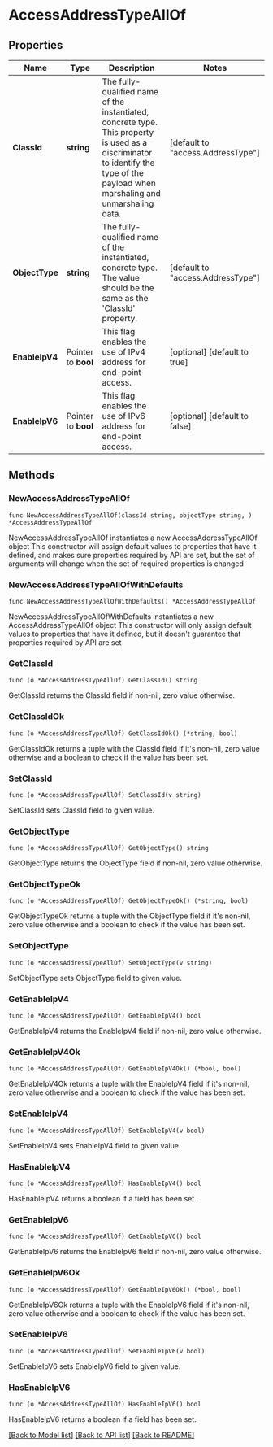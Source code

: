# AccessAddressTypeAllOf

## Properties

Name | Type | Description | Notes
------------ | ------------- | ------------- | -------------
**ClassId** | **string** | The fully-qualified name of the instantiated, concrete type. This property is used as a discriminator to identify the type of the payload when marshaling and unmarshaling data. | [default to "access.AddressType"]
**ObjectType** | **string** | The fully-qualified name of the instantiated, concrete type. The value should be the same as the &#39;ClassId&#39; property. | [default to "access.AddressType"]
**EnableIpV4** | Pointer to **bool** | This flag enables the use of IPv4 address for end-point access. | [optional] [default to true]
**EnableIpV6** | Pointer to **bool** | This flag enables the use of IPv6 address for end-point access. | [optional] [default to false]

## Methods

### NewAccessAddressTypeAllOf

`func NewAccessAddressTypeAllOf(classId string, objectType string, ) *AccessAddressTypeAllOf`

NewAccessAddressTypeAllOf instantiates a new AccessAddressTypeAllOf object
This constructor will assign default values to properties that have it defined,
and makes sure properties required by API are set, but the set of arguments
will change when the set of required properties is changed

### NewAccessAddressTypeAllOfWithDefaults

`func NewAccessAddressTypeAllOfWithDefaults() *AccessAddressTypeAllOf`

NewAccessAddressTypeAllOfWithDefaults instantiates a new AccessAddressTypeAllOf object
This constructor will only assign default values to properties that have it defined,
but it doesn't guarantee that properties required by API are set

### GetClassId

`func (o *AccessAddressTypeAllOf) GetClassId() string`

GetClassId returns the ClassId field if non-nil, zero value otherwise.

### GetClassIdOk

`func (o *AccessAddressTypeAllOf) GetClassIdOk() (*string, bool)`

GetClassIdOk returns a tuple with the ClassId field if it's non-nil, zero value otherwise
and a boolean to check if the value has been set.

### SetClassId

`func (o *AccessAddressTypeAllOf) SetClassId(v string)`

SetClassId sets ClassId field to given value.


### GetObjectType

`func (o *AccessAddressTypeAllOf) GetObjectType() string`

GetObjectType returns the ObjectType field if non-nil, zero value otherwise.

### GetObjectTypeOk

`func (o *AccessAddressTypeAllOf) GetObjectTypeOk() (*string, bool)`

GetObjectTypeOk returns a tuple with the ObjectType field if it's non-nil, zero value otherwise
and a boolean to check if the value has been set.

### SetObjectType

`func (o *AccessAddressTypeAllOf) SetObjectType(v string)`

SetObjectType sets ObjectType field to given value.


### GetEnableIpV4

`func (o *AccessAddressTypeAllOf) GetEnableIpV4() bool`

GetEnableIpV4 returns the EnableIpV4 field if non-nil, zero value otherwise.

### GetEnableIpV4Ok

`func (o *AccessAddressTypeAllOf) GetEnableIpV4Ok() (*bool, bool)`

GetEnableIpV4Ok returns a tuple with the EnableIpV4 field if it's non-nil, zero value otherwise
and a boolean to check if the value has been set.

### SetEnableIpV4

`func (o *AccessAddressTypeAllOf) SetEnableIpV4(v bool)`

SetEnableIpV4 sets EnableIpV4 field to given value.

### HasEnableIpV4

`func (o *AccessAddressTypeAllOf) HasEnableIpV4() bool`

HasEnableIpV4 returns a boolean if a field has been set.

### GetEnableIpV6

`func (o *AccessAddressTypeAllOf) GetEnableIpV6() bool`

GetEnableIpV6 returns the EnableIpV6 field if non-nil, zero value otherwise.

### GetEnableIpV6Ok

`func (o *AccessAddressTypeAllOf) GetEnableIpV6Ok() (*bool, bool)`

GetEnableIpV6Ok returns a tuple with the EnableIpV6 field if it's non-nil, zero value otherwise
and a boolean to check if the value has been set.

### SetEnableIpV6

`func (o *AccessAddressTypeAllOf) SetEnableIpV6(v bool)`

SetEnableIpV6 sets EnableIpV6 field to given value.

### HasEnableIpV6

`func (o *AccessAddressTypeAllOf) HasEnableIpV6() bool`

HasEnableIpV6 returns a boolean if a field has been set.


[[Back to Model list]](../README.md#documentation-for-models) [[Back to API list]](../README.md#documentation-for-api-endpoints) [[Back to README]](../README.md)


